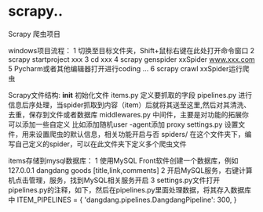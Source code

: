 # scrapy..
Scrapy 爬虫项目

windows项目流程：
1 切换至目标文件夹，Shift+鼠标右键在此处打开命令窗口
2 scrapy startproject xxx
3 cd xxx
4 scrapy genspider xxSpider www.xxx.com
5 Pycharm或者其他编辑器打开进行coding
...
6 scrapy crawl xxSpider运行爬虫


Scrapy文件结构:
  __init__  初始化文件
  items.py  定义要抓取的字段
  pipelines.py  进行信息后序处理，当spider抓取到内容（item）后就将其送至这里,然后对其清洗、去重，保存到文件或者数据库
  middlewares.py  中间件，主要是对功能的拓展你可以添加一些自定义 比如添加随机user -agent添加 proxy 
  settings.py 设置文件，用来设置爬虫的默认信息，相关功能开启与否
  spiders/  在这个文件夹下，编写自己定义的spider，可以在此文件夹下定义多个爬虫文件
  
items存储到mysql数据库：
  1 使用MySQL Front软件创建一个数据库，例如127.0.0.1  dangdang  goods   [title,link,comments]
  2 开启MySQL服务，右键计算机点击管理，服务，找到MySQL相关服务开启
  3 settings.py文件打开pipelines.py的注释，如下，然后在pipelines.py里面处理数据，将其存入数据库中
    ITEM_PIPELINES = {
        'dangdang.pipelines.DangdangPipeline': 300,
    }

  
